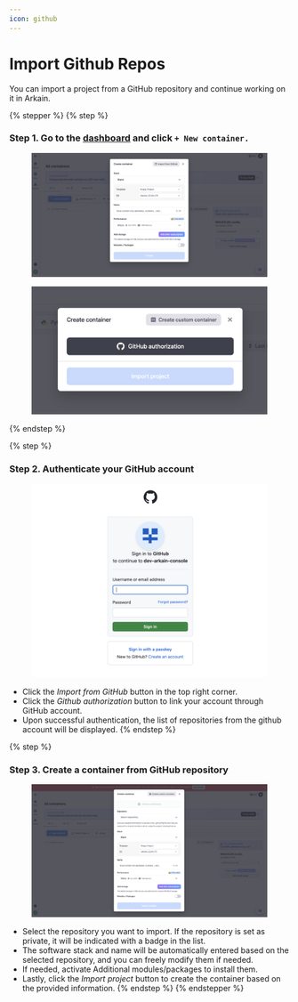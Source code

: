 ```yaml
---
icon: github
---
```


# Import Github Repos

You can import a project from a GitHub repository and continue working on it in Arkain.

{% stepper %}
{% step %}
### **Step 1. Go to the** [dashboard](https://ide.goorm.io/my/dashboard) and click `+ New container.` <a href="#step-1-go-to-the-dashboard-and-click-new-container" id="step-1-go-to-the-dashboard-and-click-new-container"></a>

<figure><img src="../../.gitbook/assets/image (11).png" alt=""><figcaption></figcaption></figure>

<figure><img src="../../.gitbook/assets/image (12).png" alt=""><figcaption></figcaption></figure>
{% endstep %}

{% step %}
### **Step 2. Authenticate your GitHub account** <a href="#step-2-authenticate-your-github-account" id="step-2-authenticate-your-github-account"></a>

<figure><img src="../../.gitbook/assets/image (13).png" alt=""><figcaption></figcaption></figure>

* Click the _Import from GitHub_ button in the top right corner.
* Click the _Github authorization_ button to link your account through GitHub account.
* Upon successful authentication, the list of repositories from the github account will be displayed.
{% endstep %}

{% step %}
### **Step 3. Create a container from GitHub repository** <a href="#step-3-create-a-container-from-github-repository" id="step-3-create-a-container-from-github-repository"></a>

<figure><img src="../../.gitbook/assets/image (14).png" alt=""><figcaption></figcaption></figure>

* Select the repository you want to import. If the repository is set as private, it will be indicated with a badge in the list.
* The software stack and name will be automatically entered based on the selected repository, and you can freely modify them if needed.
* If needed, activate Additional modules/packages to install them.
* Lastly, click the _Import project_ button to create the container based on the provided information.
{% endstep %}
{% endstepper %}
